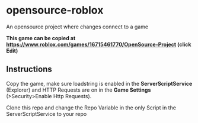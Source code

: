 # opensource-roblox
An opensource project where changes connect to a game

**This game can be copied at <https://www.roblox.com/games/16715461770/OpenSource-Project> (click Edit)**

## Instructions
Copy the game, make sure loadstring is enabled in the **ServerScriptService** (Explorer) and HTTP Requests are on in the **Game Settings** (>Security>Enable Http Requests).

Clone this repo and change the Repo Variable in the only Script in the ServerScriptService to your repo
